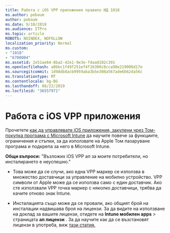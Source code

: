 ```yaml
---
title: Работа с iOS VPP приложения правило ИД 1018
ms.author: pebaum
author: pebaum
ms.date: 9/10/2018
ms.audience: ITPro
ms.topic: article
ROBOTS: NOINDEX, NOFOLLOW
localization_priority: Normal
ms.custom:
- "1018"
- "6700004"
ms.assetid: 2e51ae64-8ba2-42e1-9e3e-f4aad102c391
ms.openlocfilehash: a0bbc1f49f251ef4f16300c8cca98e219008d17e
ms.sourcegitcommit: 1d98db8acb9959aba3b5e308a567ade6b62da56c
ms.translationtype: MT
ms.contentlocale: bg-BG
ms.lasthandoff: 08/22/2019
ms.locfileid: "36557971"
---
```

# <a name="working-with-ios-vpp-applications"></a>Работа с iOS VPP приложения

Прочетете [как да управлявате iOS приложения, закупени чрез Том-покупка програма с Microsoft Intune](https://docs.microsoft.com/intune/vpp-apps-ios) да научите повече за функциите, ограничения и стъпки, за да използвате на Apple Том пазаруване програма и подкрепа за него в Microsoft Intune.
  
 **Общи въпроси:** "Възложих iOS VPP ап за моите потребители, но инсталирането е неуспешно."
  
- Това може да се случи, ако една VPP маркер се използва в множество доставчици за управление на мобилно устройство. VPP символи от Apple може да се използва само с един доставчик. Ако сте използвали VPP точка маркер с няколко доставчици, трябва да качите отново знак Intune.

- Инсталацията също може да се провали, ако общият брой на инсталации надвишава броя на лицензи. За да видите на използване на доклад за вашите лицензи, отидете на **Intune мобилен apps** \> страницата **ап лицензи** . За да научите как да се възстановят лицензи в употреба, виж [тази статия.](https://docs.microsoft.com/intune/vpp-apps-ios#revoking-app-licenses-and-deleting-tokens)

